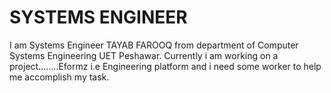 # SYSTEMS ENGINEER
I am Systems Engineer TAYAB FAROOQ from department of Computer Systems Engineering UET Peshawar.
Currently i am working on a project........Eformz i.e Engineering platform and i need some worker to help me accomplish my task.

